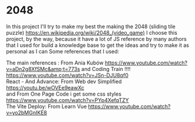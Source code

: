 # 2048
In this project I'll try to make my best the making the 2048 (sliding tile puzzle) 
https://en.wikipedia.org/wiki/2048_(video_game) I choose this project,
by the way, because it have a lot of JS reference
by many authors that I used for build a knowledge base to get the ideas
and try to make it as personal as I can  Some references that I used:  

The main references : From Ania Kubów 
https://www.youtube.com/watch?v=aDn2g8XfSMc&amp;t=773s 
and 
Coding Train !!!! 
https://www.youtube.com/watch?v=JSn-DJU8qf0  
React - And Advance: From Web dev Simplified 
https://youtu.be/wOVEe9eawXc  
and 
From One Page Code i get some css styles 
https://www.youtube.com/watch?v=PYp4XefqTZY  
The Vite Deploy: From Learn Vue https://www.youtube.com/watch?v=yo2bMGnIKE8
